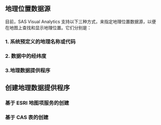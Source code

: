 ## 地理位置数据源

目前，SAS Visual Analytics 支持以下三种方式，来指定地理位置数据源，以便在地图上查找和显示地理位置。它们分别是：

### 1. 系统预定义的地理名称或代码


### 2. 数据中的经纬度


### 3.地理数据提供程序


##  创建地理数据提供程序

### 基于 ESRI 地图项服务的创建

### 基于 CAS 表的创建
